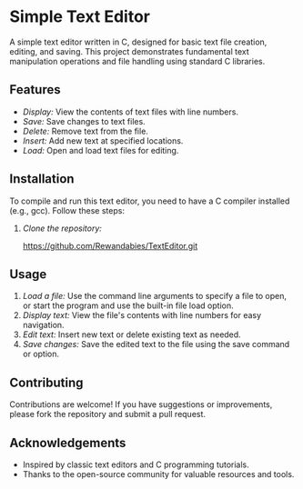# Simple Text Editor

A simple text editor written in C, designed for basic text file creation, editing, and saving. This project demonstrates fundamental text manipulation operations and file handling using standard C libraries.

## Features

- *Display:* View the contents of text files with line numbers.
- *Save:* Save changes to text files.
- *Delete:* Remove text from the file.
- *Insert:* Add new text at specified locations.
- *Load:* Open and load text files for editing.

## Installation

To compile and run this text editor, you need to have a C compiler installed (e.g., gcc). Follow these steps:

1. *Clone the repository:*

    https://github.com/Rewandabies/TextEditor.git
    

## Usage

1. *Load a file:* Use the command line arguments to specify a file to open, or start the program and use the built-in file load option.
2. *Display text:* View the file's contents with line numbers for easy navigation.
3. *Edit text:* Insert new text or delete existing text as needed.
4. *Save changes:* Save the edited text to the file using the save command or option.


## Contributing

Contributions are welcome! If you have suggestions or improvements, please fork the repository and submit a pull request.


## Acknowledgements

- Inspired by classic text editors and C programming tutorials.
- Thanks to the open-source community for valuable resources and tools.


